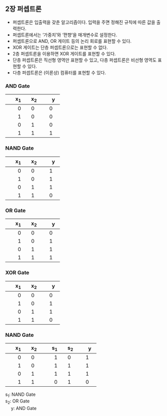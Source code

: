 ## 2장 퍼셉트론
* 퍼셉트론은 입출력을 갖춘 알고리즘이다. 입력을 주면 정해진 규칙에 따른 값을 출력한다.
* 퍼셉트론에서는 ‘가중치’와 ‘편향’을 매개변수로 설정한다.
* 퍼셉트론으로 AND, OR 게이트 등의 논리 회로를 표현할 수 있다.
* XOR 게이트는 단층 퍼셉트론으로는 표현할 수 없다.
* 2층 퍼셉트론을 이용하면 XOR 게이트를 표현할 수 있다.
* 단층 퍼셉트론은 직선형 영역만 표현할 수 있고, 다층 퍼셉트론은 비선형 영역도 표현할 수 있다.
* 다층 퍼셉트론은 (이론상) 컴퓨터를 표현할 수 있다.

### AND Gate
|　x<sub>1</sub>　　x<sub>2</sub>　|　y　|
|:--------:|:----:|
|　0　　0　|0|
|　1　　0　|0|
|　0　　1　|0|
|　1　　1　|1|

### NAND Gate
|　x<sub>1</sub>　　x<sub>2</sub>　|　y　|
|:--------:|:----:|
|　0　　0　|1|
|　1　　0　|1|
|　0　　1　|1|
|　1　　1　|0|

### OR Gate
|　x<sub>1</sub>　　x<sub>2</sub>　|　y　|
|:--------:|:----:|
|　0　　0　|0|
|　1　　0　|1|
|　0　　1　|1|
|　1　　1　|1|

### XOR Gate
|　x<sub>1</sub>　　x<sub>2</sub>　|　y　|
|:--------:|:----:|
|　0　　0　|0|
|　1　　0　|1|
|　0　　1　|1|
|　1　　1　|0|
  
### NAND Gate
|　x<sub>1</sub>　　x<sub>2</sub>　|　s<sub>1</sub>　　s<sub>2</sub>　|　y　|
|:--------:|:--------:|:----:|
|　0　　0　|　1　　0　|1|
|　1　　0　|　1　　1　|1|
|　0　　1　|　1　　1　|1|
|　1　　1　|　0　　1　|0|

s<sub>1</sub>: NAND Gate<br>
s<sub>2</sub>: OR Gate<br>　
y: AND Gate

